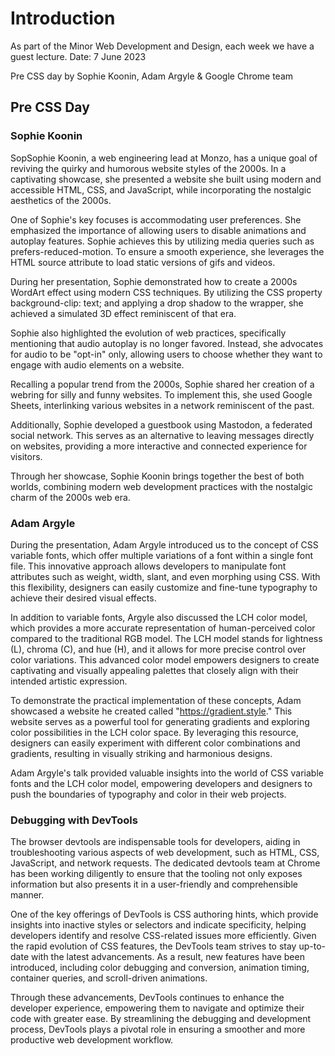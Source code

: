 # Introduction
As part of the Minor Web Development and Design, each week we have a guest lecture.
Date: 7 June 2023

Pre CSS day by Sophie Koonin, Adam Argyle & Google Chrome team

## Pre CSS Day
### Sophie Koonin
SopSophie Koonin, a web engineering lead at Monzo, has a unique goal of reviving the quirky and humorous website styles of the 2000s. 
In a captivating showcase, she presented a website she built using modern and accessible HTML, CSS, and JavaScript, while incorporating the nostalgic aesthetics of the 2000s.

One of Sophie's key focuses is accommodating user preferences. 
She emphasized the importance of allowing users to disable animations and autoplay features. 
Sophie achieves this by utilizing media queries such as prefers-reduced-motion. To ensure a smooth experience, she leverages the HTML source attribute to load static versions of gifs and videos.

During her presentation, Sophie demonstrated how to create a 2000s WordArt effect using modern CSS techniques. 
By utilizing the CSS property background-clip: text; and applying a drop shadow to the wrapper, she achieved a simulated 3D effect reminiscent of that era.

Sophie also highlighted the evolution of web practices, specifically mentioning that audio autoplay is no longer favored. 
Instead, she advocates for audio to be "opt-in" only, allowing users to choose whether they want to engage with audio elements on a website.

Recalling a popular trend from the 2000s, Sophie shared her creation of a webring for silly and funny websites. 
To implement this, she used Google Sheets, interlinking various websites in a network reminiscent of the past.

Additionally, Sophie developed a guestbook using Mastodon, a federated social network. 
This serves as an alternative to leaving messages directly on websites, providing a more interactive and connected experience for visitors.

Through her showcase, Sophie Koonin brings together the best of both worlds, combining modern web development practices with the nostalgic charm of the 2000s web era.

### Adam Argyle
During the presentation, Adam Argyle introduced us to the concept of CSS variable fonts, which offer multiple variations of a font within a single font file. 
This innovative approach allows developers to manipulate font attributes such as weight, width, slant, and even morphing using CSS. 
With this flexibility, designers can easily customize and fine-tune typography to achieve their desired visual effects.

In addition to variable fonts, Argyle also discussed the LCH color model, which provides a more accurate representation of human-perceived color compared to the traditional RGB model. 
The LCH model stands for lightness (L), chroma (C), and hue (H), and it allows for more precise control over color variations. 
This advanced color model empowers designers to create captivating and visually appealing palettes that closely align with their intended artistic expression.

To demonstrate the practical implementation of these concepts, Adam showcased a website he created called "https://gradient.style." 
This website serves as a powerful tool for generating gradients and exploring color possibilities in the LCH color space. 
By leveraging this resource, designers can easily experiment with different color combinations and gradients, resulting in visually striking and harmonious designs.

Adam Argyle's talk provided valuable insights into the world of CSS variable fonts and the LCH color model, empowering developers and designers to push the boundaries of typography and color in their web projects.

### Debugging with DevTools
The browser devtools are indispensable tools for developers, aiding in troubleshooting various aspects of web development, such as HTML, CSS, JavaScript, and network requests. 
The dedicated devtools team at Chrome has been working diligently to ensure that the tooling not only exposes information but also presents it in a user-friendly and comprehensible manner.

One of the key offerings of DevTools is CSS authoring hints, which provide insights into inactive styles or selectors and indicate specificity, helping developers identify and resolve CSS-related issues more efficiently. 
Given the rapid evolution of CSS features, the DevTools team strives to stay up-to-date with the latest advancements. 
As a result, new features have been introduced, including color debugging and conversion, animation timing, container queries, and scroll-driven animations.

Through these advancements, DevTools continues to enhance the developer experience, empowering them to navigate and optimize their code with greater ease. 
By streamlining the debugging and development process, DevTools plays a pivotal role in ensuring a smoother and more productive web development workflow.
